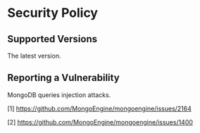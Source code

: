 # Security Policy

## Supported Versions

The latest version.

## Reporting a Vulnerability

MongoDB queries injection attacks.

[1] https://github.com/MongoEngine/mongoengine/issues/2164

[2] https://github.com/MongoEngine/mongoengine/issues/1400
